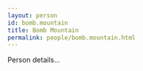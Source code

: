 ```yaml
---
layout: person
id: bomb.mountain
title: Bomb Mountain
permalink: people/bomb.mountain.html
---
```


Person details...